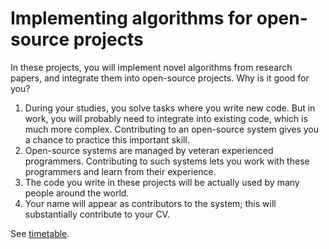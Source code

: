 # Implementing algorithms for open-source projects

In these projects, you will implement novel algorithms from research papers, and integrate them into open-source projects. Why is it good for you?

1. During your studies, you solve tasks where you write new code. But in work, you will probably need to integrate into existing code, which is much more complex. Contributing to an open-source system gives you a chance to practice this important skill.
2. Open-source systems are managed by veteran experienced programmers. Contributing to such  systems lets you work with these programmers and learn from their experience.
3. The code you write in these projects will be actually used by many people around the world.
4. Your name will appear as contributors to the system; this will substantially contribute to your CV.

See [timetable](timetable.md).

